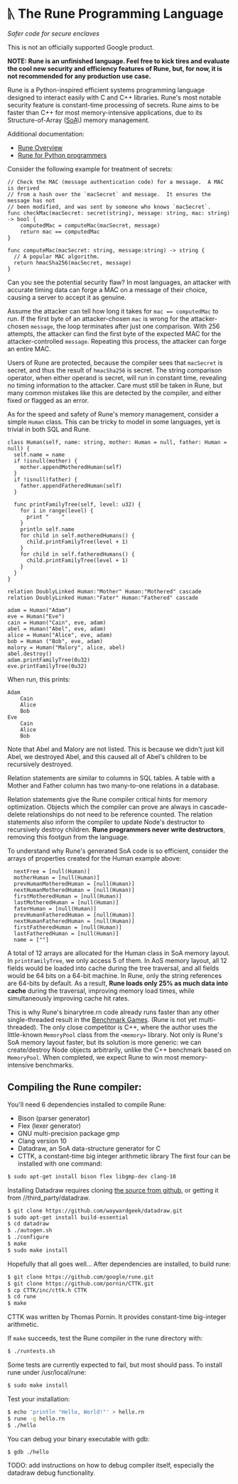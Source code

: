 # ᚣ The Rune Programming Language
_Safer code for secure enclaves_

This is not an officially supported Google product.

**NOTE: Rune is an unfinished language. Feel free to kick tires and evaluate the
cool new security and efficiency features of Rune, but, for now, it is not
recommended for any production use case.**

Rune is a Python-inspired efficient systems programming language designed to
interact easily with C and C++ libraries.  Rune's most notable security feature
is constant-time processing of secrets.  Rune aims to be faster than C++ for
most memory-intensive applications, due to its Structure-of-Array
\([SoA](https://en.wikipedia.org/wiki/AoS_and_SoA#:~:text=AoS%20vs.,AoS%20case%20easier%20to%20handle.)\)
memory management.

Additional documentation:

* [Rune Overview](docs/index.md)
* [Rune for Python programmers](docs/rune4python.md)

Consider the following example for treatment of secrets:

```
// Check the MAC (message authentication code) for a message.  A MAC is derived
// from a hash over the `macSecret` and message.  It ensures the message has not
// been modified, and was sent by someone who knows `macSecret`.
func checkMac(macSecret: secret(string), message: string, mac: string) -> bool {
    computedMac = computeMac(macSecret, message)
    return mac == computedMac
}

func computeMac(macSecret: string, message:string) -> string {
  // A popular MAC algorithm.
  return hmacSha256(macSecret, message)
}
```

Can you see the potential security flaw?  In most languages, an attacker with
accurate timing data can forge a MAC on a message of their choice, causing a
server to accept it as genuine.

Assume the attacker can tell how long it takes for `mac == computedMac` to run.
If the first byte of an attacker-chosen `mac` is wrong for the attacker-chosen
`message`, the loop terminates after just one comparison.  With 256 attempts,
the attacker can find the first byte of the expected MAC for the
attacker-controlled `message`.  Repeating this process, the attacker can forge
an entire MAC.

Users of Rune are protected, because the compiler sees that `macSecret` is
secret, and thus the result of `hmacSha256` is secret.  The string comparison
operator, when either operand is secret, will run in constant time, revealing no
timing information to the attacker.  Care must still be taken in Rune, but many
common mistakes like this are detected by the compiler, and either fixed or
flagged as an error.

As for the speed and safety of Rune's memory management, consider a simple
`Human` class.  This can be tricky to model in some languages, yet is trivial in
both SQL and Rune.

```
class Human(self, name: string, mother: Human = null, father: Human = null) {
  self.name = name
  if !isnull(mother) {
    mother.appendMotheredHuman(self)
  }
  if !isnull(father) {
    father.appendFatheredHuman(self)
  }

  func printFamilyTree(self, level: u32) {
    for i in range(level) {
      print "    "
    }
    println self.name
    for child in self.motheredHumans() {
      child.printFamilyTree(level + 1)
    }
    for child in self.fatheredHumans() {
      child.printFamilyTree(level + 1)
    }
  }
}

relation DoublyLinked Human:"Mother" Human:"Mothered" cascade
relation DoublyLinked Human:"Fater" Human:"Fathered" cascade

adam = Human("Adam")
eve = Human("Eve")
cain = Human("Cain", eve, adam)
abel = Human("Abel", eve, adam)
alice = Human("Alice", eve, adam)
bob = Human ("Bob", eve, adam)
malory = Human("Malory", alice, abel)
abel.destroy()
adam.printFamilyTree(0u32)
eve.printFamilyTree(0u32)
```

When run, this prints:

```
Adam
    Cain
    Alice
    Bob
Eve
    Cain
    Alice
    Bob
```

Note that Abel and Malory are not listed.  This is because we didn't just kill
Abel, we destroyed Abel, and this caused all of Abel's children to be
recursively destroyed.

Relation statements are similar to columns in SQL tables.  A table with a Mother
and Father column has two many-to-one relations in a database.

Relation statements give the Rune compiler critical hints for memory
optimization.  Objects which the compiler can prove are always in cascade-delete
relationships do not need to be reference counted.  The relation statements also
inform the compiler to update Node's destructor to recursively destroy children.
**Rune programmers never write destructors**, removing this footgun from the
language.

To understand why Rune's generated SoA code is so efficient, consider the arrays
of properties created for the Human example above:


```
  nextFree = [null(Human)]
  motherHuman = [null(Human)]
  prevHumanMotheredHuman = [null(Human)]
  nextHumanMotheredHuman = [null(Human)]
  firstMotheredHuman = [null(Human)]
  lastMotheredHuman = [null(Human)]
  faterHuman = [null(Human)]
  prevHumanFatheredHuman = [null(Human)]
  nextHumanFatheredHuman = [null(Human)]
  firstFatheredHuman = [null(Human)]
  lastFatheredHuman = [null(Human)]
  name = [""]
```

A total of 12 arrays are allocated for the Human class in SoA memory layout.  In
`printFamilyTree`, we only access 5 of them.  In AoS memory layout, all 12
fields would be loaded into cache during the tree traversal, and all fields
would be 64 bits on a 64-bit machine.  In Rune, only the string references are
64-bits by default.  As a result, **Rune loads only 25% as much data into
cache** during the traversal, improving memory load times, while simultaneously
improving cache hit rates.

This is why Rune's binarytree.rn code already runs faster than any other
single-threaded result in the [Benchmark
Games](https://benchmarksgame-team.pages.debian.net/benchmarksgame/index.html).
(Rune is not yet multi-threaded).  The only close competitor is C++, where the
author uses the little-known `MemoryPool` class from the `<memory>` library.
Not only is Rune's SoA memory layout faster, but its solution is more generic:
we can create/destroy Node objects arbitrarily, unlike the C++ benchmark based
on `MemoryPool`.  When completed, we expect Rune to win most memory-intensive
benchmarks.

## Compiling the Rune compiler:

You'll need 6 dependencies installed to compile Rune:

  - Bison (parser generator)
  - Flex (lexer generator)
  - GNU multi-precision package gmp
  - Clang version 10
  - Datadraw, an SoA data-structure generator for C
  - CTTK, a constant-time big integer arithmetic library
The first four can be installed with one command:

```sh
$ sudo apt-get install bison flex libgmp-dev clang-10
```

Installing Datadraw requires cloning [the source from
github](https://github.com/waywardgeek/datadraw), or getting it from
//third\_party/datadraw.

```sh
$ git clone https://github.com/waywardgeek/datadraw.git
$ sudo apt-get install build-essential
$ cd datadraw
$ ./autogen.sh
$ ./configure
$ make
$ sudo make install
```

Hopefully that all goes well...  After dependencies are installed, to build
rune:

```sh
$ git clone https://github.com/google/rune.git
$ git clone https://github.com/pornin/CTTK.git
$ cp CTTK/inc/cttk.h CTTK
$ cd rune
$ make
```

CTTK was written by Thomas Pornin.  It provides constant-time big-integer
arithmetic.

If `make` succeeds, test the Rune compiler in the rune directory with:

```sh
$ ./runtests.sh
```

Some tests are currently expected to fail, but most should pass. To install
rune under /usr/local/rune:

```sh
$ sudo make install
```

Test your installation:

```sh
$ echo 'println "Hello, World!"' > hello.rn
$ rune -g hello.rn
$ ./hello
```

You can debug your binary executable with gdb:

```sh
$ gdb ./hello
```

TODO: add instructions on how to debug compiler itself, especially the datadraw debug functionality.

